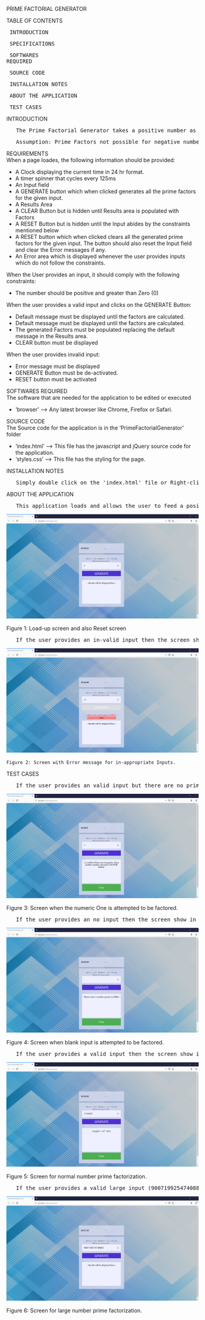 PRIME FACTORIAL GENERATOR

TABLE OF CONTENTS\
	<pre> INTRODUCTION	</pre>
	<pre> SPECIFICATIONS	</pre>
	<pre> SOFTWARES REQUIRED	</pre>
	<pre> SOURCE CODE	</pre>
	<pre> INSTALLATION NOTES	</pre>
	<pre> ABOUT THE APPLICATION	</pre>
	<pre> TEST CASES	</pre>


INTRODUCTION
<pre>	The Prime Factorial Generator takes a positive number as input and generates its Prime Factors. </pre>
<pre>	Assumption: Prime Factors not possible for negative numbers. Refer to answer one of https://primes.utm.edu/notes/faq/negative_primes.html </pre>

REQUIREMENTS\
	When a page loades, the following information should be provided:
		<ul>
			<li> A Clock displaying the current time in 24 hr format.</li>
			<li> A timer spinner that cycles every 125ms</li>
			<li> An Input field</li>
			<li> A GENERATE button which when clicked generates all the prime factors for the given input.</li>
			<li> A Results Area</li>
			<li> A CLEAR Button but is hidden until Results area is populated with Factors</li>
			<li> A RESET Button but is hidden until the Input abides by the constraints mentioned below</li>
			<li> A RESET button which when clicked clears all the generated prime factors for the given input. The button should also reset the Input field and clear the Error messages if any.</li>
			<li> An Error area which is displayed whenever the user provides inputs which do not follow the constraints.</li>
		</ul>
		
When the User provides an input, it should comply with the following constraints:
		<ul>
			<li> The number should be positive and greater than Zero (0)</li>
		</ul>
	
When the user provides a valid input and clicks on the GENERATE Button:
		<ul>
			<li> Default message must be displayed until the factors are calculated.</li>
			<li> Default message must be displayed until the factors are calculated.</li>
			<li> The generated Factors must be populated replacing the default message in the Results area.</li>
			<li> CLEAR button must be displayed</li>
		</ul>
		
When the user provides invalid input:
		<ul>
			<li> Error message must be displayed</li>
			<li> GENERATE Button must be de-activated.</li>
			<li> RESET button must be activated</li>
		</ul>
		
SOFTWARES REQUIRED\
The software that are needed for the application to be edited or executed
	<ul>
	<li> ‘browser’ --> Any latest browser like Chrome, Firefox or Safari.</li>
	</ul>

SOURCE CODE\
The Source code for the application is in the ‘PrimeFactorialGenerator’ folder
	<ul>
	<li> ‘index.html’ --> This file has the javascript and jQuery source code for the application.</li>
	<li>‘styles.css’ --> This file has the styling for the page.</li>
	</ul>

INSTALLATION NOTES
<pre>	Simply double click on the 'index.html' file or Right-click on the 'index.html' file and open it in any browser of your choice.</pre>

ABOUT THE APPLICATION
<pre>	This application loads and allows the user to feed a positive number as Input and generate its Prime Factors. The application begins at the page displayed in screen shown in Figure 1.</pre> 

![](readme_images/fig1.png)	

Figure 1: Load-up screen and also Reset screen
	
<pre>	If the user provides an in-valid input then the screen show in Figure 2 is displayed.</pre>
	
![](readme_images/fig2.png)

	Figure 2: Screen with Error message for in-appropriate Inputs.
	
TEST CASES
<pre>	If the user provides an valid input but there are no prime factors for it then the screen show in Figure 3 is displayed.</pre>
	
![](readme_images/fig3.png)

Figure 3: Screen when the numeric One is attempted to be factored.

<pre>	If the user provides an no input then the screen show in Figure 4 is displayed. </pre>
	
![](readme_images/fig4.png)

Figure 4: Screen when blank input is attempted to be factored.

<pre>	If the user provides a valid input then the screen show in Figure 5 is displayed.</pre>
	
![](readme_images/fig5.png)

Figure 5: Screen for normal number prime factorization.

<pre>	If the user provides a valid large input (9007199254740881) then the screen show in Figure 6 is displayed.</pre>
	
![](readme_images/fig6.png)

Figure 6: Screen for large number prime factorization.



